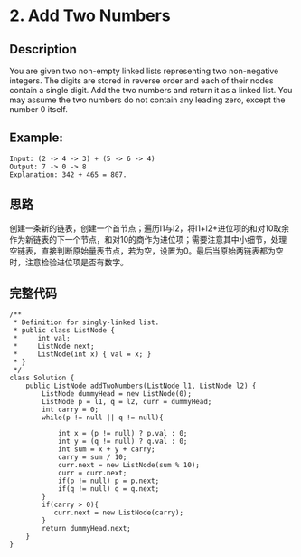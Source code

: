 # 2. Add Two Numbers
## Description
You are given two non-empty linked lists representing two non-negative integers. The digits are stored in reverse order and each of their nodes contain a single digit. Add the two numbers and return it as a linked list.
You may assume the two numbers do not contain any leading zero, except the number 0 itself.
## Example:
	Input: (2 -> 4 -> 3) + (5 -> 6 -> 4)
	Output: 7 -> 0 -> 8
	Explanation: 342 + 465 = 807.
## 思路
创建一条新的链表，创建一个首节点；遍历l1与l2，将l1+l2+进位项的和对10取余作为新链表的下一个节点，和对10的商作为进位项；需要注意其中小细节，处理空链表，直接判断原始量表节点，若为空，设置为0。最后当原始两链表都为空时，注意检验进位项是否有数字。
## 完整代码
	/**
	 * Definition for singly-linked list.
	 * public class ListNode {
	 *     int val;
	 *     ListNode next;
	 *     ListNode(int x) { val = x; }
	 * }
	 */
	class Solution {
	    public ListNode addTwoNumbers(ListNode l1, ListNode l2) {
	        ListNode dummyHead = new ListNode(0);
	        ListNode p = l1, q = l2, curr = dummyHead;
	        int carry = 0;
	        while(p != null || q != null){
	            
	            int x = (p != null) ? p.val : 0;
	            int y = (q != null) ? q.val : 0;
	            int sum = x + y + carry;
	            carry = sum / 10;
	            curr.next = new ListNode(sum % 10);
	            curr = curr.next;
	            if(p != null) p = p.next;
	            if(q != null) q = q.next;
	        }
	        if(carry > 0){
	           curr.next = new ListNode(carry); 
	        }
	        return dummyHead.next;
	    }
	}	
